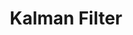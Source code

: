 ---
title: "Kalman Filter"
description: '"The objective of Lab 7 is to implement a Kalman Filter, which will help you execute the behavior you did in Lab 5 faster. The goal now is to use the Kalman Filter to supplement your slowly sampled ToF values, such that you can speed towards the wall as fast as possible, then either stop 1ft from the wall or turn within 2ft."'
layout: default
---